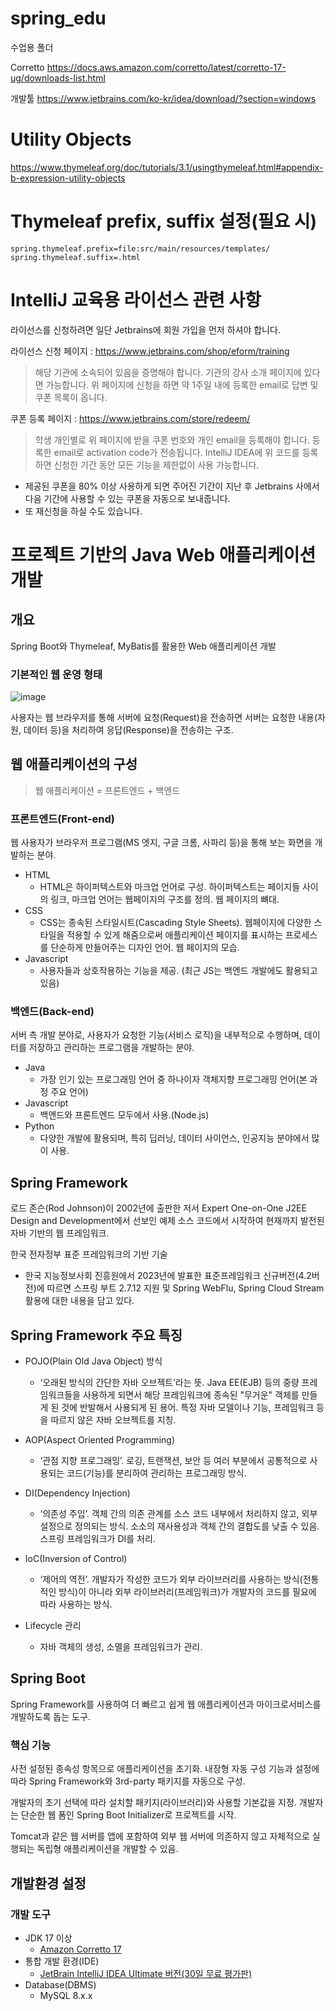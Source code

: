 # spring_edu
수업용 폴더

Corretto
https://docs.aws.amazon.com/corretto/latest/corretto-17-ug/downloads-list.html

개발툴
https://www.jetbrains.com/ko-kr/idea/download/?section=windows

# Utility Objects
https://www.thymeleaf.org/doc/tutorials/3.1/usingthymeleaf.html#appendix-b-expression-utility-objects

# Thymeleaf prefix, suffix 설정(필요 시)
```
spring.thymeleaf.prefix=file:src/main/resources/templates/
spring.thymeleaf.suffix=.html
```
# IntelliJ 교육용 라이선스 관련 사항
라이선스를 신청하려면 일단 Jetbrains에 회원 가입을 먼저 하셔야 합니다.

라이선스 신청 페이지 : https://www.jetbrains.com/shop/eform/training

> 해당 기관에 소속되어 있음을 증명해야 합니다. 기관의 강사 소개 페이지에 있다면 가능합니다.
> 위 페이지에 신청을 하면 약 1주일 내에 등록한 email로 답변 및 쿠폰 목록이 옵니다.

쿠폰 등록 페이지 : https://www.jetbrains.com/store/redeem/

> 학생 개인별로 위 페이지에 받을 쿠폰 번호와 개인 email을 등록해야 합니다.
> 등록한 email로 activation code가 전송됩니다.
> IntelliJ IDEA에 위 코드를 등록하면 신청한 기간 동안 모든 기능을 제한없이 사용 가능합니다.

- 제공된 쿠폰을 80% 이상 사용하게 되면 주어진 기간이 지난 후 Jetbrains 사에서 다음 기간에 사용할 수 있는 쿠폰을 자동으로 보내줍니다.
- 또 재신청을 하실 수도 있습니다.

# 프로젝트 기반의 Java Web 애플리케이션 개발

## 개요
Spring Boot와 Thymeleaf, MyBatis를 활용한 Web 애플리케이션 개발

### 기본적인 웹 운영 형태
![image](https://github.com/tiblo/spring_edu/assets/34559256/73223b0c-6525-4178-a3f1-0378340035f8)


사용자는 웹 브라우저를 통해 서버에 요청(Request)을 전송하면 서버는 요청한 내용(자원, 데이터 등)을 처리하여 응답(Response)을 전송하는 구조.

## 웹 애플리케이션의 구성
> 웹 애플리케이션 = 프론트엔드 + 백엔드

### 프론트엔드(Front-end)
웹 사용자가 브라우저 프로그램(MS 엣지, 구글 크롬, 사파리 등)을 통해 보는 화면을 개발하는 분야. 

- HTML
	- HTML은 하이퍼텍스트와 마크업 언어로 구성. 하이퍼텍스트는 페이지들 사이의 링크, 마크업 언어는 웹페이지의 구조를 정의. 웹 페이지의 뼈대.
- CSS
	- CSS는 종속된 스타일시트(Cascading Style Sheets). 웹페이지에 다양한 스타일을 적용할 수 있게 해줌으로써 애플리케이션 페이지를 표시하는 프로세스를 단순하게 만들어주는 디자인 언어. 웹 페이지의 모습.
- Javascript
	- 사용자들과 상호작용하는 기능을 제공. (최근 JS는 백엔드 개발에도 활용되고 있음)

### 백엔드(Back-end)
서버 측 개발 분야로, 사용자가 요청한 기능(서비스 로직)을 내부적으로 수행하며, 데이터를 저장하고 관리하는 프로그램을 개발하는 분야.

- Java
	- 가장 인기 있는 프로그래밍 언어 중 하나이자 객체지향 프로그래밍 언어(본 과정 주요 언어)
- Javascript
	- 백엔드와 프론트엔드 모두에서 사용.(Node.js)
- Python
	- 다양한 개발에 활용되며, 특히 딥러닝, 데이터 사이언스, 인공지능 분야에서 많이 사용.

## Spring Framework
로드 존슨(Rod Johnson)이 2002년에 출판한 저서 Expert One-on-One J2EE Design and Development에서 선보인 예제 소스 코드에서 시작하여 현재까지 발전된 자바 기반의 웹 프레임워크. 

한국 전자정부 표준 프레임워크의 기반 기술
- 한국 지능정보사회 진흥원에서 2023년에 발표한 표준프레임워크 신규버전(4.2버전)에 따르면 스프링 부트 2.7.12 지원 및 Spring WebFlu, Spring Cloud Stream 활용에 대한 내용을 담고 있다.

## Spring Framework 주요 특징
- POJO(Plain Old Java Object) 방식
	- ‘오래된 방식의 간단한 자바 오브젝트’라는 뜻. Java EE(EJB) 등의 중량 프레임워크들을 사용하게 되면서 해당 프레임워크에 종속된 "무거운" 객체를 만들게 된 것에 반발해서 사용되게 된 용어. 특정 자바 모델이나 기능, 프레임워크 등을 따르지 않은 자바 오브젝트를 지칭.

- AOP(Aspect Oriented Programming)
	- ‘관점 지향 프로그래밍’. 로깅, 트랜잭션, 보안 등 여러 부분에서 공통적으로 사용되는 코드(기능)를 분리하여 관리하는 프로그래밍 방식.

- DI(Dependency Injection)
	- ‘의존성 주입’. 객체 간의 의존 관계를 소스 코드 내부에서 처리하지 않고, 외부 설정으로 정의되는 방식. 소소의 재사용성과 객체 간의 결합도를 낮출 수 있음. 스프링 프레임워크가 DI를 처리.

- IoC(Inversion of Control)
	- ‘제어의 역전’. 개발자가 작성한 코드가 외부 라이브러리를 사용하는 방식(전통적인 방식)이 아니라 외부 라이브러리(프레임워크)가 개발자의 코드를 필요에 따라 사용하는 방식.

- Lifecycle 관리
	- 자바 객체의 생성, 소멸을 프레임워크가 관리. 

## Spring Boot
Spring Framework를 사용하여 더 빠르고 쉽게 웹 애플리케이션과 마이크로서비스를 개발하도록 돕는 도구. 

### 핵심 기능
사전 설정된 종속성 항목으로 애플리케이션을 초기화. 내장형 자동 구성 기능과 설정에 따라 Spring Framework와 3rd-party 패키지를 자동으로 구성.

개발자의 초기 선택에 따라 설치할 패키지(라이브러리)와 사용할 기본값을 지정. 개발자는 단순한 웹 폼인 Spring Boot Initializer로 프로젝트를 시작.

Tomcat과 같은 웹 서버를 앱에 포함하여 외부 웹 서버에 의존하지 않고 자체적으로 실행되는 독립형 애플리케이션을 개발할 수 있음.

## 개발환경 설정
### 개발 도구
- JDK 17 이상
	- [Amazon Corretto 17](https://docs.aws.amazon.com/corretto/latest/corretto-17-ug/downloads-list.html)
- 통합 개발 환경(IDE)
	- [JetBrain IntelliJ IDEA Ultimate 버전(30일 무료 평가판)](https://www.jetbrains.com/ko-kr/idea/download/?section=windows)
- Database(DBMS)
	- MySQL 8.x.x


